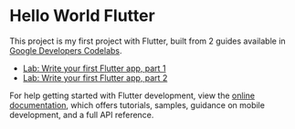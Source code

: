 # Hello World Flutter

This project is my first project with Flutter, built from 2 guides available in [Google Developers Codelabs](https://codelabs.developers.google.com/).

- [Lab: Write your first Flutter app, part 1](https://codelabs.developers.google.com/codelabs/first-flutter-app-pt1)
- [Lab: Write your first Flutter app, part 2](https://codelabs.developers.google.com/codelabs/first-flutter-app-pt2)

For help getting started with Flutter development, view the
[online documentation](https://docs.flutter.dev/), which offers tutorials,
samples, guidance on mobile development, and a full API reference.